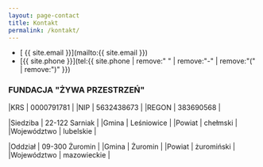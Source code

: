 ```yaml
---
layout: page-contact
title: Kontakt
permalink: /kontakt/
---
```


* [<span class="icon-mail"> {{ site.email }}</span>](mailto:{{ site.email }})
* [<span class="icon-phone">{{ site.phone }}</span>](tel:{{ site.phone | remove:" " | remove:"-" | remove:"(" | remove:")" }})

### FUNDACJA "ŻYWA PRZESTRZEŃ"

|KRS   |  0000791781    |
|NIP   | 5632438673     |
|REGON | 383690568 |


|<span class="icon-location">Siedziba</span>    | 22-122 Sarniak |
|Gmina        | Leśniowice |
|Powiat       | chełmski |
|Województwo  | lubelskie |

|<span class="icon-location">Oddział</span>       | 09-300 Żuromin |
|Gmina        | Żuromin |
|Powiat       | żuromiński |
|Województwo  | mazowieckie |
